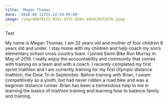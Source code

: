 ```yaml
---
title: 'Megan Thomas '
date: '2018-08-11T21:22:34-05:00'
image: /img/dd8f81f2-431c-4151-826c-49e9c45f2b7b.jpeg
---
```

Test



My name is Megan Thomas. I am 32 years old and mother of four children 8 years old and under. I stay home with my children and help coach my son’s elementary school cross country team. I joined Swim Bike Run Murray in May of 2018. I really enjoy the accountability and community that comes with training on a team and with a coach. I recently completed my first sprint triathlon and I am currently training for my first Olympic distance triathlon, the Dixie Tri in September. Before training with Brian, I swam competitively as a youth, but had never ridden a road bike and was a beginner distance runner. Brian has been a tremendous help to me in learning the basics of triathlon training and learning how to balance family and training.
